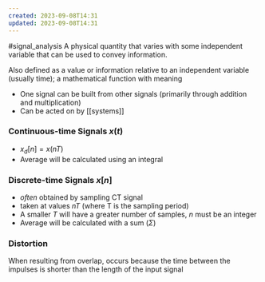 ```yaml
---
created: 2023-09-08T14:31
updated: 2023-09-08T14:31
---
```

#signal_analysis 
A physical quantity that varies with some independent variable that can be used to convey information.

Also defined as a value or information relative to an independent variable (usually time); a mathematical function with meaning
- One signal can be built from other signals (primarily through addition and multiplication)
- Can be acted on by [[systems]]


### Continuous-time Signals $x(t)$
- $x_{d}[n]=x(nT)$
- Average will be calculated using an integral
### Discrete-time Signals $x[n]$
- *often* obtained by sampling CT signal
- taken at values $nT$ (where T is the sampling period)
- A smaller $T$ will have a greater number of samples, $n$ must be an integer
- Average will be calculated with a sum ($\Sigma$)

### Distortion
When resulting from overlap, occurs because the time between the impulses is shorter than the length of the input signal